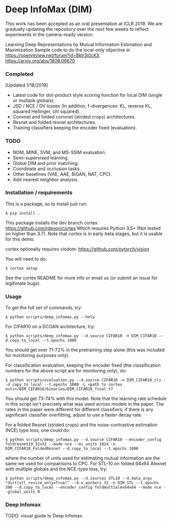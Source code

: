 # Deep InfoMax (DIM)

This work has been accepted as an oral presentation at ICLR 2019.
We are gradually updating the repository over the next few weeks to reflect experiments in the camera-ready version.

Learning Deep Representations by Mutual Information Estimation and Maximization
Sample code to do the local-only objective in 
https://openreview.net/forum?id=Bklr3j0cKX
https://arxiv.org/abs/1808.06670

### Completed
[Updated 1/18/2019]
* Latest code for dot-product style scoring function for local DIM (single or multiple globals).
* JSD / NCE / DV losses (In addition, f-divergences: KL, reverse KL, squared Hellinger, chi squared).
* Convnet and folded convnet (strided crops) architectures. 
* Resnet and folded resnet architectures.
* Training classifiers keeping the encoder fixed (evaluation).

### TODO
* NDM, MINE, SVM, and MS-SSIM evaluation.
* Semi-supervised learning.
* Global DIM and prior matching.
* Coordinate and occlusion tasks.
* Other baselines (VAE, AAE, BiGAN, NAT, CPC).
* Add nearest neighbor analysis.

### Installation / requirements

This is a package, so to install just run:

    $ pip install .

This package installs the dev branch cortex: https://github.com/rdevon/cortex
Which requires Python 3.5+ (Not tested on higher than 3.7). Note that cortex is in early beta stages, but it is usable for this demo. 

cortex optionally requires visdom: https://github.com/pytorch/vision

You will need to do:

    $ cortex setup

See the cortex README for more info or email us (or submit an issue for legitimate bugs).

### Usage

To get the full set of commands, try:

    $ python scripts/deep_infomax.py --help

For CIFAR10 on a DCGAN architecture, try:

    $ python scripts/deep_infomax.py --d.source CIFAR10 -n DIM_CIFAR10 --d.copy_to_local --t.epochs 1000
    
You should get over 71-72% in the pretraining step alone (this was included for monitoring purposes only). 
    
For classification evaluation, keeping the encoder fixed (the classification numbers for the above script are for monitoring only),
do:

    $ python scripts/evaluation.py --d.source CIFAR10 -n DIM_CIFAR10_cls --d.copy_to_local --t.epochs 1000 -L <path to cortex outs>/DIM_CIFAR10/binaries/DIM_CIFAR10_final.t7
    
You should get 73-74% with this model. 
Note that the learning rate schedule in this script isn't precisely what was used across models in the paper.
The rates in the paper were different for different classifiers; if there is any significant classifier overfitting, adjust to use a faster decay rate.

For a folded Resnet (strided crops) and the noise-contrastive estimation (NCE) type loss, one could do:

    $ python scripts/deep_infomax.py --d.source CIFAR10 --encoder_config foldresnet19_32x32 --mode nce --mi_units 1024 -n DIM_CIFAR10_FoldedResnet --d.copy_to_local --t.epochs 1000
    
where the number of units used for estimating mutual information are the same we used for comparisons to CPC. 
For STL-10 on folded 64x64 Alexnet with multiple globals and the NCE-type loss, try:

    $ python scripts/deep_infomax.py --d.sources STL10 --d.data_args "dict(stl_resize_only=True)" --d.n_workers 32 -n DIM_STL --t.epochs 200 --d.copy_to_local --encoder_config foldmultialex64x64 --mode nce --global_units 0

### Deep Infomax

TODO: visual guide to Deep Infomax.
